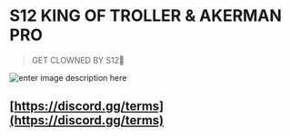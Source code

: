 # S12 KING OF TROLLER & AKERMAN PRO
> GET CLOWNED BY S12🤡

![enter image description here](https://media.giphy.com/media/3o85xzkvl1siB2rHSo/giphy.gif?cid=ecf05e47sc9877iip272n6p43g46o9qhv6diwn2yke2vm6ew&rid=giphy.gif&ct=g)
## [https://discord.gg/terms](https://discord.gg/terms)


